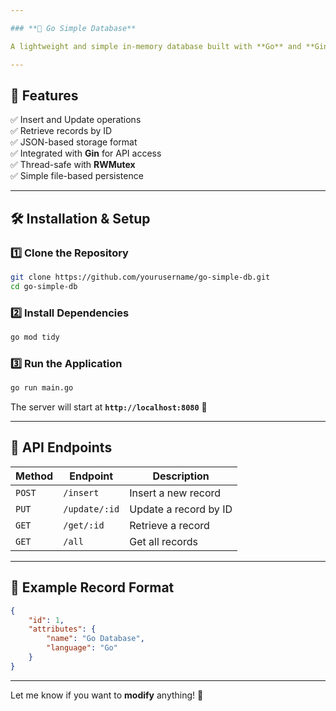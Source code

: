 ```yaml
---

### **📌 Go Simple Database**  

A lightweight and simple in-memory database built with **Go** and **Gin** for learning purposes. Supports **CRUD operations** with concurrent access handling using `sync.RWMutex`.  

---
```


## **🚀 Features**  

✅ Insert and Update operations  
✅ Retrieve records by ID  
✅ JSON-based storage format  
✅ Integrated with **Gin** for API access  
✅ Thread-safe with **RWMutex**  
✅ Simple file-based persistence  

---


## **🛠️ Installation & Setup**  

### **1️⃣ Clone the Repository**  
```sh
git clone https://github.com/yourusername/go-simple-db.git
cd go-simple-db
```

### **2️⃣ Install Dependencies**  
```sh
go mod tidy
```

### **3️⃣ Run the Application**  
```sh
go run main.go
```

The server will start at **`http://localhost:8080`** 🚀  

---

## **📡 API Endpoints**  

| Method | Endpoint            | Description            |
|--------|---------------------|------------------------|
| `POST` | `/insert`           | Insert a new record   |
| `PUT`  | `/update/:id`       | Update a record by ID |
| `GET`  | `/get/:id`          | Retrieve a record     |
| `GET`  | `/all`              | Get all records       |

---

## **📝 Example Record Format**  

```json
{
    "id": 1,
    "attributes": {
        "name": "Go Database",
        "language": "Go"
    }
}
```

---

Let me know if you want to **modify** anything! 🚀
